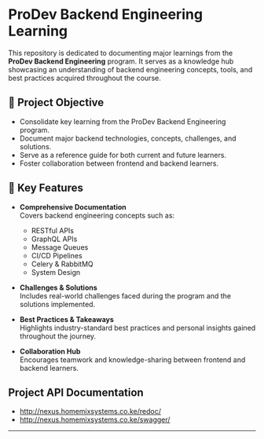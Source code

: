 # ProDev Backend Engineering Learning

This repository is dedicated to documenting major learnings from the **ProDev Backend Engineering** program. It serves as a knowledge hub showcasing an understanding of backend engineering concepts, tools, and best practices acquired throughout the course.

## 🚀 Project Objective

- Consolidate key learning from the ProDev Backend Engineering program.  
- Document major backend technologies, concepts, challenges, and solutions.  
- Serve as a reference guide for both current and future learners.  
- Foster collaboration between frontend and backend learners.

## 🔑 Key Features

- **Comprehensive Documentation**  
  Covers backend engineering concepts such as:
  - RESTful APIs
  - GraphQL APIs
  - Message Queues
  - CI/CD Pipelines
  - Celery & RabbitMQ
  - System Design

- **Challenges & Solutions**  
  Includes real-world challenges faced during the program and the solutions implemented.

- **Best Practices & Takeaways**  
  Highlights industry-standard best practices and personal insights gained throughout the journey.

- **Collaboration Hub**  
  Encourages teamwork and knowledge-sharing between frontend and backend learners.

## Project API Documentation

* http://nexus.homemixsystems.co.ke/redoc/
* http://nexus.homemixsystems.co.ke/swagger/

---

